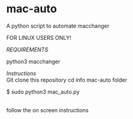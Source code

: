 # mac-auto
A python script to automate macchanger

FOR LINUX USERS ONLY!<br/>

<i>REQUIREMENTS</i><br/>

python3
macchanger<br/>

<i>Instructions</i><br/>
Git clone this repository
cd info mac-auto folder<br/>

$ sudo python3 mac_auto.py

<br/>follow the on screen instructions
